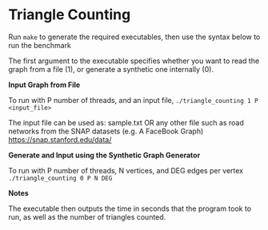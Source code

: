 Triangle Counting
=================

Run ```make``` to generate the required executables, then use the syntax below to run the benchmark

The first argument to the executable specifies whether you want to read the graph from a file (1), or generate a synthetic one internally (0).

**Input Graph from File**

To run with P number of threads, and an input file,
    ```./triangle_counting 1 P <input_file>```
  
  The input file can be used as:
  sample.txt
  OR any other file such as road networks from the SNAP datasets (e.g. A FaceBook Graph)
  https://snap.stanford.edu/data/

**Generate and Input using the Synthetic Graph Generator**

To run with P number of threads, N vertices, and DEG edges per vertex
   ```./triangle_counting 0 P N DEG```

**Notes**

The executable then outputs the time in seconds that the program took to run, as well as the number of triangles counted.
